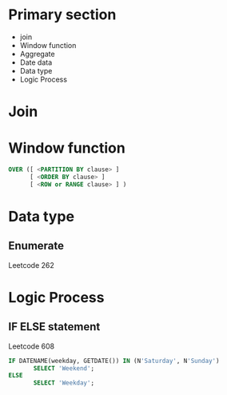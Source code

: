 # Primary section
- join
- Window function
- Aggregate
- Date data 
- Data type
- Logic Process
# Join
# Window function

```sql
OVER ([ <PARTITION BY clause> ] 
	  [ <ORDER BY clause> ] 
	  [ <ROW or RANGE clause> ] )
```

# Data type
## Enumerate
Leetcode 262
# Logic Process
## IF ELSE statement
Leetcode 608
```sql
IF DATENAME(weekday, GETDATE()) IN (N'Saturday', N'Sunday')
       SELECT 'Weekend';
ELSE 
       SELECT 'Weekday';
```
<!--stackedit_data:
eyJoaXN0b3J5IjpbLTExNzU3Mjg5MTddfQ==
-->